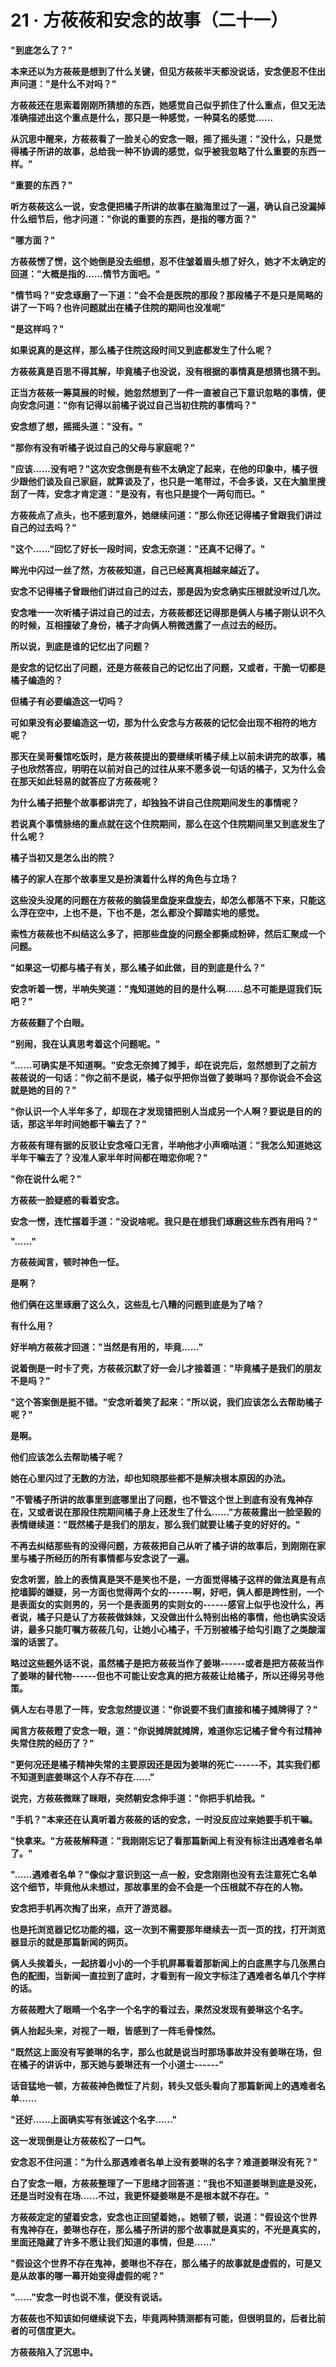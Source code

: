 <link rel="stylesheet" href="../../styles/text.css" />
<h1>21 · 方莜莜和安念的故事（二十一）</h1>

**"到底怎么了？"**

**本来还以为方莜莜是想到了什么关键，但见方莜莜半天都没说话，安念便忍不住出声问道："是什么不对吗？"**

**方莜莜还在思索着刚刚所猜想的东西，她感觉自己似乎抓住了什么重点，但又无法准确描述出这个重点是什么，那只是一种感觉，一种莫名的感觉......**

**从沉思中醒来，方莜莜看了一脸关心的安念一眼，摇了摇头道："没什么，只是觉得橘子所讲的故事，总给我一种不协调的感觉，似乎被我忽略了什么重要的东西一样。"**

**"重要的东西？"**

**听方莜莜这么一说，安念便把橘子所讲的故事在脑海里过了一遍，确认自己没漏掉什么细节后，他才问道："你说的重要的东西，是指的哪方面？"**

**"哪方面？"**

**方莜莜愣了愣，这个她倒是没去细想，忍不住皱着眉头想了好久，她才不太确定的回道："大概是指的......情节方面吧。"**

**"情节吗？"安念琢磨了一下道："会不会是医院的那段？那段橘子不是只是简略的讲了一下吗？也许问题就出在橘子住院的期间也没准呢"**

**"是这样吗？"**

**如果说真的是这样，那么橘子住院这段时间又到底都发生了什么呢？**

**方莜莜真是百思不得其解，毕竟橘子也没说，没有根据的事情真是想猜也猜不到。**

**正当方莜莜一筹莫展的时候，她忽然想到了一件一直被自己下意识忽略的事情，便向安念问道："你有记得以前橘子说过自己当初住院的事情吗？"**

**安念想了想，摇摇头道："没有。"**

**"那你有没有听橘子说过自己的父母与家庭呢？"**

**"应该......没有吧？"这次安念倒是有些不太确定了起来，在他的印象中，橘子很少跟他们谈及自己家庭，就算谈及了，也只是一笔带过，不会多谈，又在大脑里搜刮了一阵，安念才肯定道："是没有，有也只是提个一两句而已。"**

**方莜莜点了点头，也不感到意外，她继续问道："那么你还记得橘子曾跟我们讲过自己的过去吗？"**

**"这个......"回忆了好长一段时间，安念无奈道："还真不记得了。"**

**眸光中闪过一丝了然，方莜莜知道，自己已经离真相越来越近了。**

**安念不记得橘子曾跟他们讲过自己的过去，那是因为安念确实压根就没听过几次。**

**安念唯一一次听橘子讲过自己的过去，方莜莜都还记得那是俩人与橘子刚认识不久的时候，互相撞破了身份，橘子才向俩人稍微透露了一点过去的经历。**

**所以说，到底是谁的记忆出了问题？**

**是安念的记忆出了问题，还是方莜莜自己的记忆出了问题，又或者，干脆一切都是橘子编造的？**

**但橘子有必要编造这一切吗？**

**可如果没有必要编造这一切，那为什么安念与方莜莜的记忆会出现不相符的地方呢？**

**那天在吴哥餐馆吃饭时，是方莜莜提出的要继续听橘子续上以前未讲完的故事，橘子也欣然答应，明明在以前对自己的过往从来不愿多说一句话的橘子，又为什么会在那天如此轻易的就答应了方莜莜呢？**

**为什么橘子把整个故事都讲完了，却独独不讲自己住院期间发生的事情呢？**

**若说真个事情脉络的重点就在这个住院期间，那么在这个住院期间里又到底发生了什么呢？**

**橘子当初又是怎么出的院？**

**橘子的家人在那个故事里又是扮演着什么样的角色与立场？**

**这些没头没尾的问题在方莜莜的脑袋里盘旋来盘旋去，却怎么都落不下来，只能这么浮在空中，上也不是，下也不是，怎么都没个脚踏实地的感觉。**

**索性方莜莜也不纠结这么多了，把那些盘旋的问题全都撕成粉碎，然后汇聚成一个问题。**

**"如果这一切都与橘子有关，那么橘子如此做，目的到底是什么？"**

**安念听着一愣，半响失笑道："鬼知道她的目的是什么啊......总不可能是逗我们玩吧？"**

**方莜莜翻了个白眼。**

**"别闹，我在认真思考着这个问题呢。"**

**"......可确实是不知道啊。"安念无奈摊了摊手，却在说完后，忽然想到了之前方莜莜说的一句话："你之前不是说，橘子似乎把你当做了姜琳吗？那你说会不会这就是她的目的？"**

**"你认识一个人半年多了，却现在才发现错把别人当成另一个人啊？要说是目的的话，那这半年时间她都干嘛去了？"**

**方莜莜有理有据的反驳让安念哑口无言，半响他才小声嘀咕道："我怎么知道她这半年干嘛去了？没准人家半年时间都在暗恋你呢？"**

**"你在说什么呢？"**

**方莜莜一脸疑惑的看着安念。**

**安念一愣，连忙摆着手道："没说啥呢。我只是在想我们琢磨这些东西有用吗？"**

**"......"**

**方莜莜闻言，顿时神色一怔。**

**是啊？**

**他们俩在这里琢磨了这么久，这些乱七八糟的问题到底是为了啥？**

**有什么用？**

**好半响方莜莜才回道："当然是有用的，毕竟......"**

**说着倒是一时卡了壳，方莜莜沉默了好一会儿才接着道："毕竟橘子是我们的朋友不是吗？"**

**"这个答案倒是挺不错。"安念听着笑了起来："所以说，我们应该怎么去帮助橘子呢？"**

**是啊。**

**他们应该怎么去帮助橘子呢？**

**她在心里闪过了无数的方法，却也知晓那些都不是解决根本原因的办法。**

**"不管橘子所讲的故事里到底哪里出了问题，也不管这个世上到底有没有鬼神存在，又或者说在那段住院期间橘子身上还发生了什么......"方莜莜露出一脸坚毅的表情继续道："既然橘子是我们的朋友，那么我们就要让橘子变的好好的。"**

**不再去纠结那些有的没得问题，方莜莜把自己从听了橘子讲的故事后，到刚刚在家里与橘子所经历的所有事情都与安念说了一遍。**

**安念听罢，脸上的表情真是哭不是笑也不是，一方面觉得橘子这样的做法真是有点挖墙脚的嫌疑，另一方面也觉得两个女的------啊，好吧，俩人都是跨性别，一个是表面女的实则男的，另一个是表面男的实则女的------感官上似乎也没什么，再者说，橘子只是认了方莜莜做妹妹，又没做出什么特别出格的事情，他也确实没话讲，最多只能叮嘱方莜莜几句，让她小心橘子，千万别被橘子给勾引跑了之类酸溜溜的话罢了。**

**略过这些题外话不说，虽然橘子是把方莜莜当作了姜琳------或者是把方莜莜当作了姜琳的替代物------但也不可能让安念真的把方莜莜让给橘子，所以还得另寻他策。**

**俩人左右寻思了一阵，安念忽然提议道："你说要不我们直接和橘子摊牌得了？"**

**闻言方莜莜瞪了安念一眼，道："你说摊牌就摊牌，难道你忘记橘子曾今有过精神失常住院的经历了？"**

**"更何况还是橘子精神失常的主要原因还是因为姜琳的死亡------不，其实我们都不知道到底姜琳这个人存不存在......"**

**说完，方莜莜微眯了眯眼，突然朝安念伸手道："你把手机给我。"**

**"手机？"本来还在认真听着方莜莜的话的安念，一时没反应过来她要手机干嘛。**

**"快拿来。"方莜莜解释道："我刚刚忘记了看那篇新闻上有没有标注出遇难者名单了。"**

**"......遇难者名单？"像似才意识到这一点一般，安念刚刚也没有去注意死亡名单这个细节，毕竟他从未想过，那故事里的会不会是一个压根就不存在的人物。**

**安念把手机再次掏了出来，点开了游览器。**

**也是托浏览器记忆功能的福，这一次到不需要那年继续去一页一页的找，打开浏览器显示的就是那篇新闻的网页。**

**俩人头挨着头，一起挤着小小的一个手机屏幕看着那新闻上的白底黑字与几张黑白色的配图，当新闻一直拉到了底时，才看到有一段文字标注了遇难者名单几个字样的话。**

**方莜莜瞪大了眼睛一个名字一个名字的看过去，果然没发现有姜琳这个名字。**

**俩人抬起头来，对视了一眼，皆感到了一阵毛骨悚然。**

**"既然这上面没有写姜琳的名字，那么也就是说当时那场事故并没有姜琳在场，但在橘子的讲诉中，那天她与姜琳还有一个小道士------"**

**话音猛地一顿，方莜莜神色微怔了片刻，转头又低头看向了那篇新闻上的遇难者名单......**

**"还好......上面确实写有张诚这个名字......"**

**这一发现倒是让方莜莜松了一口气。**

**安念忍不住问道："为什么那遇难者名单上没有姜琳的名字？难道姜琳没有死？"**

**白了安念一眼，方莜莜整理了一下思绪才回答道："我也不知道姜琳到底是没死，还是当时没有在场......不过，我更怀疑姜琳是不是根本就不存在。"**

**方莜莜定定的望着安念，安念也正回望着她，。她顿了顿，说道："假设这个世界有鬼神存在，姜琳也存在，那么橘子所讲的那个故事就是真实的，不光是真实的，里面还隐藏了许多不愿让我们知道的事情，但是......"**

**"假设这个世界不存在鬼神，姜琳也不存在，那么橘子的故事就是虚假的，可是又是从故事的哪一幕开始变得虚假的呢？"**

**"......"安念一时也说不准，便没有说话。**

**方莜莜也不知该如何继续说下去，毕竟两种猜测都有可能，但很明显的，后者比前者的可信度更大。**

**方莜莜陷入了沉思中。**
